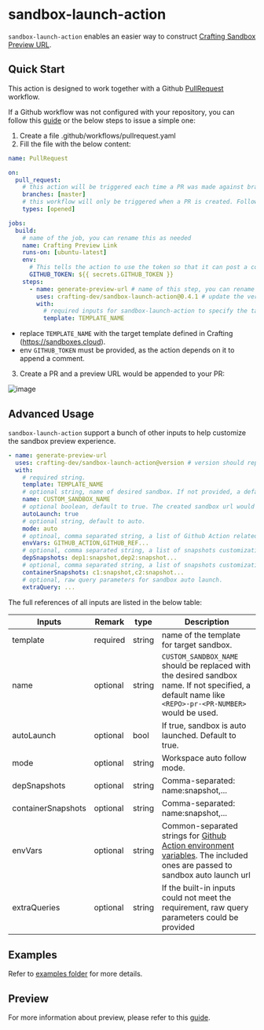 # sandbox-launch-action

`sandbox-launch-action` enables an easier way to construct [Crafting Sandbox Preview URL](https://docs.sandboxes.cloud/docs/git-integration).

## Quick Start

This action is designed to work together with a Github [PullRequest](https://docs.github.com/en/actions/using-workflows/events-that-trigger-workflows#pull_request) workflow.

If a Github workflow was not configured with your repository, you can follow this [guide](https://docs.github.com/en/actions/quickstart#creating-your-first-workflow) or the below steps to issue a simple one:

1. Create a file .github/workflows/pullrequest.yaml
2. Fill the file with the below content:

```yaml
name: PullRequest

on:
  pull_request:
    # this action will be triggered each time a PR was made against branch master.
    branches: [master]
    # this workflow will only be triggered when a PR is created. Following pushes do not trigger this workflow again.
    types: [opened]

jobs:
  build:
    # name of the job, you can rename this as needed
    name: Crafting Preview Link
    runs-on: [ubuntu-latest]
    env:
      # This tells the action to use the token so that it can post a comment to PR.
      GITHUB_TOKEN: ${{ secrets.GITHUB_TOKEN }}
    steps:
      - name: generate-preview-url # name of this step, you can rename this as needed
        uses: crafting-dev/sandbox-launch-action@0.4.1 # update the version as needed
        with:
          # required inputs for sandbox-launch-action to specify the target template.
          template: TEMPLATE_NAME
```

- replace `TEMPLATE_NAME` with the target template defined in Crafting (https://sandboxes.cloud).
- env `GITHUB_TOKEN` must be provided, as the action depends on it to append a comment.

3. Create a PR and a preview URL would be appended to your PR:

![image](https://user-images.githubusercontent.com/501218/223888109-d9ac3567-4d33-44a5-98d9-d4599cb24ac3.png)

## Advanced Usage

`sandbox-launch-action` support a bunch of other inputs to help customize the sandbox preview experience.

```yaml
- name: generate-preview-url
  uses: crafting-dev/sandbox-launch-action@version # version should replaced with the actual one
  with:
    # required string.
    template: TEMPLATE_NAME
    # optional string, name of desired sandbox. If not provided, a default name like ` <REPO>-pr-<PR-NUMBER>` would be used.
    name: CUSTOM_SANDBOX_NAME
    # optional boolean, default to true. The created sandbox url would launch the sandbox automatically.
    autoLaunch: true
    # optional string, default to auto.
    mode: auto
    # optinoal, comma separated string, a list of Github Action related environment variables that would be passed in as sandbox env.
    envVars: GITHUB_ACTION,GITHUB_REF...
    # optional, comma separated string, a list of snapshots customization for dependencies. Each entry is of format dependency-name:snapshot-name.
    depSnapshots: dep1:snapshot,dep2:snapshot...
    # optional, comma separated string, a list of snapshots customization for containers. Each entry is of format container-name:snapshot-name.
    containerSnapshots: c1:snapshot,c2:snapshot...
    # optional, raw query parameters for sandbox auto launch.
    extraQuery: ...
```

The full references of all inputs are listed in the below table:

| Inputs             | Remark   | type   | Description                                                                                                                                                                                                                  |
| ------------------ | -------- | ------ | ---------------------------------------------------------------------------------------------------------------------------------------------------------------------------------------------------------------------------- |
| template           | required | string | name of the template for target sandbox.                                                                                                                                                                                     |
| name               | optional | string | `CUSTOM_SANDBOX_NAME` should be replaced with the desired sandbox name. If not specified, a default name like ` <REPO>-pr-<PR-NUMBER>` would be used.                                                                        |
| autoLaunch         | optional | bool   | If true, sandbox is auto launched. Default to true.                                                                                                                                                                          |
| mode               | optional | string | Workspace auto follow mode.                                                                                                                                                                                                  |
| depSnapshots       | optional | string | Comma-separated: name:snapshot,...                                                                                                                                                                                           |
| containerSnapshots | optional | string | Comma-separated: name:snapshot,...                                                                                                                                                                                           |
| envVars            | optional | string | Common-separated strings for [Github Action environment variables](https://docs.github.com/en/actions/learn-github-actions/variables#default-environment-variables). The included ones are passed to sandbox auto launch url |
| extraQueries       | optional | string | If the built-in inputs could not meet the requirement, raw query parameters could be provided                                                                                                                                |

## Examples

Refer to [examples folder](examples/) for more details.

## Preview

For more information about preview, please refer to this [guide](https://docs.sandboxes.cloud/docs/git-integration).
